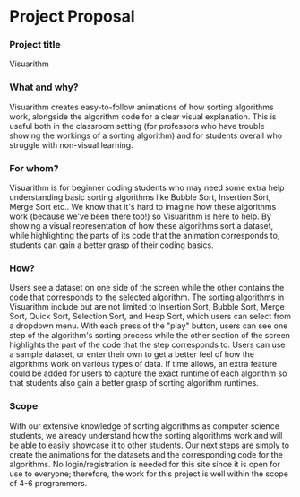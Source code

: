 # Project Proposal

### Project title

Visuarithm 

### What and why? 

Visuarithm creates easy-to-follow animations of how sorting algorithms work, alongside the algorithm code for a clear visual explanation. This is useful both in the classroom setting (for professors who have trouble showing the workings of a sorting algorithm) and for students overall who struggle with non-visual learning. 

### For whom?

Visuarithm is for beginner coding students who may need some extra help understanding basic sorting algorithms like Bubble Sort, Insertion Sort, Merge Sort etc.. We know that it's hard to imagine how these algorithms work (because we've been there too!) so Visuarithm is here to help. By showing a visual representation of how these algorithms sort a dataset, while highlighting the parts of its code that the animation corresponds to, students can gain a better grasp of their coding basics. 

### How?

Users see a dataset on one side of the screen while the other contains the code that corresponds to the selected algorithm. The sorting algorithms in Visuarithm include but are not limited to Insertion Sort, Bubble Sort, Merge Sort, Quick Sort, Selection Sort, and Heap Sort, which users can select from a dropdown menu. With each press of the "play" button, users can see one step of the algorithm's sorting process while the other section of the screen highlights the part of the code that the step corresponds to. Users can use a sample dataset, or enter their own to get a better feel of how the algorithms work on various types of data. If time allows, an extra feature could be added for users to capture the exact runtime of each algorithm so that students also gain a better grasp of sorting algorithm runtimes. 

### Scope

With our extensive knowledge of sorting algorithms as computer science students, we already understand how the sorting algorithms work and will be able to easily showcase it to other students. Our next steps are simply to create the animations for the datasets and the corresponding code for the algorithms. No login/registration is needed for this site since it is open for use to everyone; therefore, the work for this project is well within the scope of 4-6 programmers. 



